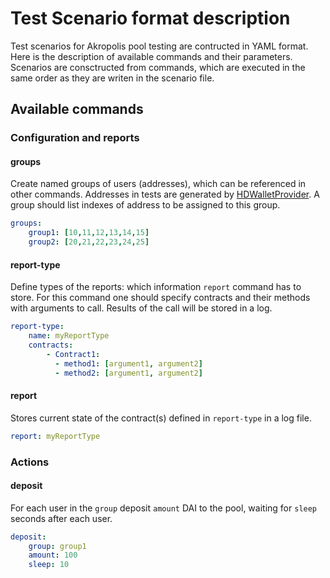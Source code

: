 # Test Scenario format description
Test scenarios for Akropolis pool testing are contructed in YAML format.
Here is the description of available commands and their parameters.
Scenarios are consctructed from commands, which are executed in the same order as they are writen in the scenario file.

## Available commands

### Configuration and reports

#### groups
Create named groups of users (addresses), which can be referenced in other commands.
Addresses in tests are generated by [HDWalletProvider](https://github.com/trufflesuite/truffle-hdwallet-provider).
A group should list indexes of address to be assigned to this group.
```yaml
groups:
    group1: [10,11,12,13,14,15]
    group2: [20,21,22,23,24,25]
```

#### report-type
Define types of the reports: which information `report` command has to store.
For this command one should specify contracts and their methods with arguments to call.
Results of the call will be stored in a log.
```yaml
report-type:
    name: myReportType
    contracts:
        - Contract1:
          - method1: [argument1, argument2]
          - method2: [argument1, argument2]
```

#### report
Stores current state of the contract(s) defined in `report-type` in a log file.
```yaml
report: myReportType
``` 

### Actions

#### deposit
For each user in the `group` deposit `amount` DAI to the pool, waiting for `sleep` seconds after each user.
```yaml
deposit:
    group: group1 
    amount: 100
    sleep: 10
```
